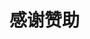 # 感谢赞助

<div id="sp"></div>
<script>
​````
function getZanzhu() {
  // 创建一个新的XMLHttpRequest对象
  const xhr = new XMLHttpRequest();
  // 设置请求的URL
  xhr.open('GET', 'https://nsc6.nstarmc.cn/servers/zanzhu.txt');  // 设置请求的响应类型为文本
  xhr.responseType = 'text';

  // 注册一个监听器，当请求完成时触发
  xhr.onload = function() {
    if (xhr.status === 200) {
      // 请求成功，将响应的内容插入到指定的div中
      document.getElementById('sp').innerHTML = xhr.response;
    } else {
      // 请求失败，在控制台中输出错误信息
      console.error('请求失败:', xhr.status, xhr.statusText);
    }
  };

  // 发送请求
  xhr.send();
}

// 调用getZanzhu函数
getZanzhu();
​````
</script>



